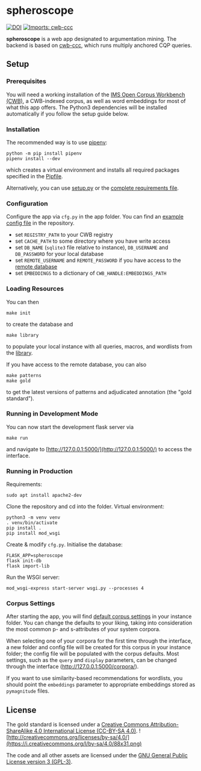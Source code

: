 # spheroscope #

[![DOI](https://zenodo.org/badge/291022407.svg)](https://zenodo.org/badge/latestdoi/291022407)
[![Imports: cwb-ccc](https://img.shields.io/badge/imports-cwb--ccc-%231674b1?style=flat&labelColor=gray)](https://github.com/ausgerechnet/cwb-ccc/)

**spheroscope** is a web app designated to argumentation mining. The backend is based on [cwb-ccc](https://github.com/ausgerechnet/cwb-ccc/), which runs multiply anchored CQP queries.

## Setup ##

### Prerequisites ###
You will need a working installation of the [IMS Open Corpus Workbench (CWB)](http://cwb.sourceforge.net/), a CWB-indexed corpus, as well as word embeddings for most of what this app offers.  The Python3 dependencies will be installed automatically if you follow the setup guide below.

### Installation ###
The recommended way is to use [pipenv](https://pipenv.pypa.io/en/latest/):

    python -m pip install pipenv
    pipenv install --dev

which creates a virtual environment and installs all required packages specified in the [Pipfile](Pipfile).

Alternatively, you can use [setup.py](setup.py) or the [complete requirements file](requirements-complete.txt).

### Configuration ###
Configure the app via `cfg.py` in the app folder. You can find an [example config file](cfg_example.py) in the repository.

- set `REGISTRY_PATH` to your CWB registry
- set `CACHE_PATH` to some directory where you have write access
- set `DB_NAME` (`sqlite3` file relative to instance), `DB_USERNAME` and `DB_PASSWORD` for your local database
- set `REMOTE_USERNAME` and `REMOTE_PASSWORD` if you have access to the [remote database](galois.informatik.uni-erlangen.de)
- set `EMBEDDINGS` to a dictionary of `CWB_HANDLE:EMBEDDINGS_PATH`

### Loading Resources ###
You can then

    make init

to create the database and

    make library

to populate your local instance with all queries, macros, and wordlists from the [library](library/).

If you have access to the remote database, you can also

    make patterns
    make gold

to get the latest versions of patterns and adjudicated annotation (the "gold standard").

### Running in Development Mode ###
You can now start the development flask server via

    make run

and navigate to [http://127.0.0.1:5000/](http://127.0.0.1:5000/) to access the interface.

### Running in Production ###

Requirements:

    sudo apt install apache2-dev

Clone the repository and cd into the folder. Virtual environment:

    python3 -m venv venv
    . venv/bin/activate
    pip install .
    pip install mod_wsgi

Create & modify `cfg.py`. Initialise the database:

    FLASK_APP=spheroscope
    flask init-db
    flask import-lib

Run the WSGI server:

    mod_wsgi-express start-server wsgi.py --processes 4

### Corpus Settings ###
After starting the app, you will find [default corpus settings](library/corpus_defaults.yaml) in your instance folder. You can change the defaults to your liking, taking into consideration the most common p- and s-attributes of your system corpora.

When selecting one of your corpora for the first time through the interface, a new folder and config file will be created for this corpus in your instance folder; the config file will be populated with the corpus defaults. Most settings, such as the `query` and `display` parameters, can be changed through the interface (http://127.0.0.1:5000/corpora/).

If you want to use similarity-based recommendations for wordlists, you should point the `embeddings` parameter to appropriate embeddings stored as `pymagnitude` files.

## License ##
The gold standard is licensed under a [Creative Commons Attribution-ShareAlike 4.0 International License (CC-BY-SA 4.0)](http://creativecommons.org/licenses/by-sa/4.0/).  ![http://creativecommons.org/licenses/by-sa/4.0/](https://i.creativecommons.org/l/by-sa/4.0/88x31.png)

The code and all other assets are licensed under the [GNU General Public License version 3 (GPL-3)](https://www.gnu.org/licenses/gpl-3.0.html).
